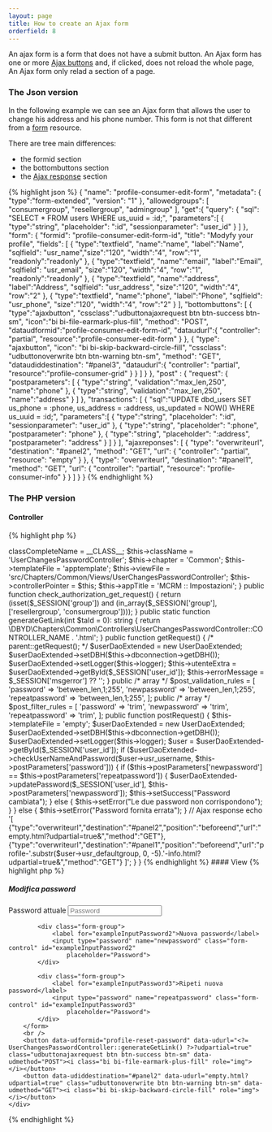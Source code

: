 ```yaml
---
layout: page
title: How to create an Ajax form
orderfield: 8
---
```


An ajax form is a form that does not have a submit button.
An Ajax form has one or more <a href="{{site.baseurl}}/baseresources/ajaxbuttons">Ajax buttons</a> and, if clicked, does not reload the whole page,
An Ajax form only relad a section of a page. 

### The Json version

In the following example we can see an Ajax form that allows the user to change his address and his phone number. 
This form is not that different from a <a href="{{site.baseurl}}/resources/form">form</a> resource.

There are tree main differences:
* the formid section
* the bottombuttons section
* the <a href="{{site.baseurl}}/baseresources/ajaxreponses">Ajax response</a> section

{% highlight json %}
{
  "name": "profile-consumer-edit-form",
  "metadata": { "type":"form-extended", "version": "1" },
  "allowedgroups": [ "consumergroup", "resellergroup", "admingroup" ],
  "get":{
    "query": {
      "sql": "SELECT * FROM users WHERE us_uuid = :id;",
      "parameters":[
        { "type":"string", "placeholder": ":id", "sessionparameter": "user_id" }
      ]
    },
    "form": {
      "formid": "profile-consumer-edit-form-id",
      "title": "Modyfy your profile",
      "fields": [
        { "type":"textfield",  "name":"name", "label":"Name", "sqlfield": "usr_name","size":"120", "width":"4", "row":"1", "readonly":"readonly" },
        { "type":"textfield",  "name":"email", "label":"Email", "sqlfield": "usr_email", "size":"120", "width":"4", "row":"1", "readonly":"readonly" },
        { "type":"textfield", "name":"address", "label":"Address", "sqlfield": "usr_address", "size":"120", "width":"4", "row":"2" },
        { "type":"textfield",  "name":"phone", "label":"Phone", "sqlfield": "usr_phone", "size":"120", "width":"4", "row":"2" }
      ],
      "bottombuttons": [
        {
          "type":"ajaxbutton",
          "cssclass":"udbuttonajaxrequest btn btn-success btn-sm",
          "icon":"bi bi-file-earmark-plus-fill",
          "method": "POST",
          "dataudformid":"profile-consumer-edit-form-id",
          "dataudurl":{
            "controller": "partial",
            "resource":"profile-consumer-edit-form"
          }
        },
        {
          "type": "ajaxbutton",
          "icon": "bi bi-skip-backward-circle-fill",
          "cssclass": "udbuttonoverwrite btn btn-warning btn-sm",
          "method": "GET",
          "dataudiddestination": "#panel3",
          "dataudurl":{
            "controller": "partial",
            "resource":"profile-consumer-grid"
          }
        }
      ]
    }
  },
  "post" : {
    "request": {
      "postparameters": [
        { "type":"string", "validation":"max_len,250", "name":"phone" },
        { "type":"string", "validation":"max_len,250", "name":"address" }
      ]
    },
    "transactions": [
      {
        "sql":"UPDATE dbd_users SET us_phone = :phone, us_address = :address, us_updated = NOW() WHERE us_uuid = :id;",
        "parameters":[
          { "type":"string", "placeholder": ":id", "sessionparameter": "user_id" },
          { "type":"string", "placeholder": ":phone", "postparameter": "phone" },
          { "type":"string", "placeholder": ":address", "postparameter": "address" }
        ]
      }
    ],
    "ajaxreponses": [
      {
        "type": "overwriteurl",
        "destination": "#panel2",
        "method": "GET",
        "url": {
          "controller": "partial",
          "resource": "empty"
        }
      },
      {
        "type": "overwriteurl",
        "destination": "#panel1",
        "method": "GET",
        "url": {
          "controller": "partial",
          "resource": "profile-consumer-info"
        }
      }
    ]
  }
}
{% endhighlight %}

### The PHP version

#### Controller
{% highlight php %}
<?php

namespace DBYD\Chapters\Common\Controllers;

use DBYD\Chapters\Common\Controllers\BaseUserLoggedInController;
use DBYD\Chapters\CRM\Daos\UserDaoExtended;

class UserChangesPasswordController extends BaseUserLoggedInController
{

    const CONTROLLER_NAME = 'profile-reset-password';
    public string $footViewFile;
    public string $headViewFile;
    public $user;
    public $utenteExtra;
    public $errorMessage;

    /**
     * @param string[] $get_validation_rules
     */
    public function __construct()
    {
        parent::__construct();
        $this->classCompleteName = __CLASS__;
        $this->className = 'UserChangesPasswordController';
        $this->chapter = 'Common';
        $this->templateFile = 'apptemplate';
        $this->viewFile = 'src/Chapters/Common/Views/UserChangesPasswordController';
        $this->controllerPointer = $this;
        $this->appTitle = 'MCRM :: Impostazioni';
    }

    public function check_authorization_get_request()
    {
        return (isset($_SESSION['group']) and (in_array($_SESSION['group'], ['resellergroup', 'consumergroup'])));
    }

    public static function generateGetLink(int $taId = 0): string
    {
        return \DBYD\Chapters\Common\Controllers\UserChangesPasswordController::CONTROLLER_NAME . '.html';
    }

    public function getRequest()
    {
        /* parent::getRequest(); */
        $userDaoExtended = new UserDaoExtended;
        $userDaoExtended->setDBH($this->dbconnection->getDBH());
        $userDaoExtended->setLogger($this->logger);

        $this->utenteExtra = $userDaoExtended->getById($_SESSION['user_id']);

        $this->errorMessage = $_SESSION['msgerror'] ?? '';
    }

    public /* array */ $post_validation_rules = [
        'password' => 'between_len,1;255',
        'newpassword' => 'between_len,1;255',
        'repeatpassword' => 'between_len,1;255',
    ];

    public /* array */ $post_filter_rules = [
        'password' => 'trim',
        'newpassword' => 'trim',
        'repeatpassword' => 'trim',
    ];

    public function postRequest()
    {
        $this->templateFile = 'empty';
        $userDaoExtended = new UserDaoExtended;
        $userDaoExtended->setDBH($this->dbconnection->getDBH());
        $userDaoExtended->setLogger($this->logger);

        $user = $userDaoExtended->getById($_SESSION['user_id']);
        if ($userDaoExtended->checkUserNameAndPassword($user->usr_username, $this->postParameters['password'])) {
            if ($this->postParameters['newpassword'] == $this->postParameters['repeatpassword']) {
                $userDaoExtended->updatePassword($_SESSION['user_id'], $this->postParameters['newpassword']);
                $this->setSuccess("Password cambiata");
            } else {
                $this->setError("Le due password non corrispondono");
            }
        } else {
            $this->setError("Password fornita errata");
        }

        // Ajax response
        echo '[
        {"type":"overwriteurl","destination":"#panel2","position":"beforeend","url":"empty.html?udpartial=true&","method":"GET"},
        {"type":"overwriteurl","destination":"#panel1","position":"beforeend","url":"profile-'.substr($user->usr_defaultgroup, 0, -5).'-info.html?udpartial=true&","method":"GET"}
        ]';
    }
}

{% endhighlight %}

#### View

{% highlight php %}
<?php

use DBYD\Chapters\Common\Controllers\UserChangesPasswordController;

?>
<div class="card">
    <h5 class="card-header">Modifica password</h5>
    <div class="card-body">
        <form id="profile-reset-password" action="<?= UserChangesPasswordController::generateGetLink() ?>" method="POST">
            <div class="form-group">
                <label for="exampleInputPassword1">Password attuale</label>
                <input type="password" name="password" class="form-control" id="exampleInputPassword1"
                    placeholder="Password">
            </div>

            <div class="form-group">
                <label for="exampleInputPassword2">Nuova password</label>
                <input type="password" name="newpassword" class="form-control" id="exampleInputPassword2"
                    placeholder="Password">
            </div>

            <div class="form-group">
                <label for="exampleInputPassword3">Ripeti nuova password</label>
                <input type="password" name="repeatpassword" class="form-control" id="exampleInputPassword3"
                    placeholder="Password">
            </div>
        </form>
        <br />
        <button data-udformid="profile-reset-password" data-udurl="<?= UserChangesPasswordController::generateGetLink() ?>?udpartial=true" class="udbuttonajaxrequest btn btn-success btn-sm" data-udmethod="POST"><i class="bi bi-file-earmark-plus-fill" role="img"></i></button>
        <button data-udiddestination="#panel2" data-udurl="empty.html?udpartial=true" class="udbuttonoverwrite btn btn-warning btn-sm" data-udmethod="GET"><i class="bi bi-skip-backward-circle-fill" role="img"></i></button>
    </div>
</div>
{% endhighlight %}
